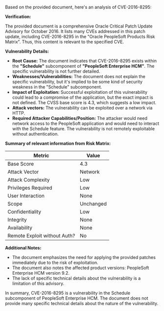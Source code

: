 Based on the provided document, here's an analysis of CVE-2016-8295:

**Verification:**

The provided document is a comprehensive Oracle Critical Patch Update Advisory for October 2016. It lists many CVEs addressed in this patch update, including CVE-2016-8295 in the "Oracle PeopleSoft Products Risk Matrix". Thus, this content is relevant to the specified CVE.

**Vulnerability Details:**

*   **Root Cause:** The document indicates that CVE-2016-8295 exists within the **"Schedule"** subcomponent of **"PeopleSoft Enterprise HCM"**. The specific vulnerability is not further detailed.
*   **Weaknesses/Vulnerabilities:**  The document does not explain the specific vulnerability, but it's implied to be some kind of security weakness in the "Schedule" subcomponent.
*   **Impact of Exploitation:** Successful exploitation of this vulnerability could lead to a compromise of the application, but the exact impact is not defined. The CVSS base score is 4.3, which suggests a low impact.
*  **Attack vectors:** The vulnerability can be exploited over a network via HTTP.
*   **Required Attacker Capabilities/Position:** The attacker would need network access to the PeopleSoft application and would need to interact with the Schedule feature. The vulnerability is not remotely exploitable without authentication.

**Summary of relevant information from Risk Matrix:**

| Metric             | Value    |
| ------------------ | -------- |
| Base Score         | 4.3      |
| Attack Vector     | Network  |
| Attack Complexity  | Low      |
| Privileges Required | Low  |
| User Interaction   | None     |
| Scope             | Unchanged |
| Confidentiality    | Low      |
| Integrity         | None   |
| Availability      | None  |
| Remote Exploit without Auth? | No |

**Additional Notes:**

*   The document emphasizes the need for applying the provided patches immediately due to the risk of exploitation.
*   The document also notes the affected product versions: PeopleSoft Enterprise HCM version 9.2.
*   The lack of specific technical details about the vulnerability is a limitation of this advisory.

In summary, CVE-2016-8295 is a vulnerability in the Schedule subcomponent of PeopleSoft Enterprise HCM.  The document does not provide many specific technical details about the nature of the vulnerability.
